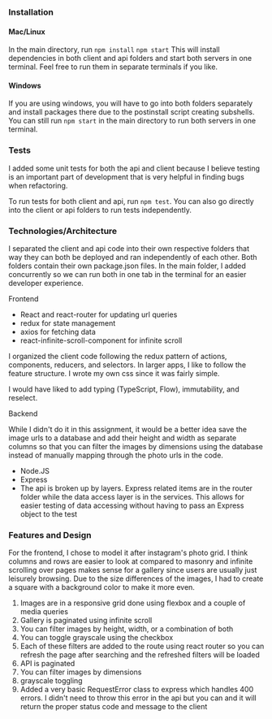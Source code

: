 ### Installation

#### Mac/Linux

In the main directory, run
`npm install`
`npm start`
This will install dependencies in both client and api folders and start both servers in one terminal. Feel free to run them in separate terminals if you like.

#### Windows

If you are using windows, you will have to go into both folders separately and install packages there due to the postinstall script creating subshells. You can still run `npm start` in the main directory to run both servers in one terminal.

### Tests

I added some unit tests for both the api and client because I believe testing is an important part of development that is very helpful in finding bugs when refactoring.

To run tests for both client and api, run `npm test`. You can also go directly into the client or api folders to run tests independently.

### Technologies/Architecture

I separated the client and api code into their own respective folders that way they can both be deployed and ran independently of each other. Both folders contain their own package.json files. In the main folder, I added concurrently so we can run both in one tab in the terminal for an easier developer experience.

Frontend

- React and react-router for updating url queries
- redux for state management
- axios for fetching data
- react-infinite-scroll-component for infinite scroll

I organized the client code following the redux pattern of actions, components, reducers, and selectors. In larger apps, I like to follow the feature structure. I wrote my own css since it was fairly simple.

I would have liked to add typing (TypeScript, Flow), immutability, and reselect.

Backend

While I didn't do it in this assignment, it would be a better idea save the image urls to a database and add their height and width as separate columns so that you can filter the images by dimensions using the database instead of manually mapping through the photo urls in the code.

- Node.JS
- Express
- The api is broken up by layers. Express related items are in the router folder while the data access layer is in the services. This allows for easier testing of data accessing without having to pass an Express object to the test

### Features and Design

For the frontend, I chose to model it after instagram's photo grid. I think columns and rows are easier to look at compared to masonry and infinite scrolling over pages makes sense for a gallery since users are usually just leisurely browsing. Due to the size differences of the images, I had to create a square with a background color to make it more even.

1. Images are in a responsive grid done using flexbox and a couple of media queries
2. Gallery is paginated using infinite scroll
3. You can filter images by height, width, or a combination of both
4. You can toggle grayscale using the checkbox
5. Each of these filters are added to the route using react router so you can refresh the page after searching and the refreshed filters will be loaded
6. API is paginated
7. You can filter images by dimensions
8. grayscale toggling
9. Added a very basic RequestError class to express which handles 400 errors. I didn't need to throw this error in the api but you can and it will return the proper status code and message to the client
